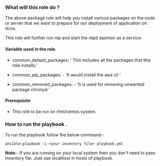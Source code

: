 ### What will this role do ?

The above package role will help you install various packages on the node or server that we want to prepare for our deployment of application on dcos.

This role will further run ntp and start the ntpd daemon as a service.



#### Variable used in the role.

- common_default_packages: ' This includes all the packages that this role installs.'

- common_pip_packages: - 'It would install the aws cli '
- common_removed_packages: - 'It is used for removing unwanted package chronyd.'

#### Prerequisite

- This role to be run on rhel/centos system.

### How to run the playbook .

To run the playbook follow the below command:-

`ansible-playbook -i <your inventory file> playbook.yml`

**Note**:-  If you are running on your local system then you don't need to pass inventory file. Just use localhost in hosts of playbook. 